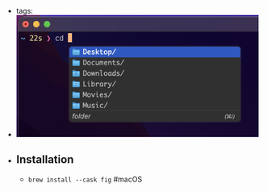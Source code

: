 - tags:
- ![截圖 2022-07-02 下午9.28.14.png](../assets/截圖_2022-07-02_下午9.28.14_1656768567666_0.png)
- ## Installation
	- `brew install --cask fig` #macOS